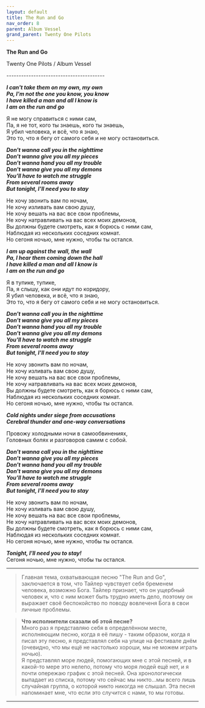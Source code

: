 ```yaml
---  
layout: default  
title: The Run and Go  
nav_order: 8  
parent: Album Vessel  
grand_parent: Twenty One Pilots  
---  
```


**The Run and Go**
<p>
Twenty One Pilots / Album Vessel
</p>  
----------------------------------------

**_I can't take them on my own, my own  
Pa, I'm not the one you know, you know  
I have killed a man and all I know is  
I am on the run and go_**   

Я не могу справиться с ними сам,  
Па, я не тот, кого ты знаешь, кого ты знаешь,  
Я убил человека, и всё, что я знаю,  
Это то, что я бегу от самого себя и не могу остановиться.

**_Don't wanna call you in the nighttime  
Don't wanna give you all my pieces  
Don't wanna hand you all my trouble  
Don't wanna give you all my demons  
You'll have to watch me struggle  
From several rooms away  
But tonight, I'll need you to stay_**  

Не хочу звонить вам по ночам,  
Не хочу изливать вам свою душу,  
Не хочу вешать на вас все свои проблемы,  
Не хочу натравливать на вас всех моих демонов,  
Вы должны будете смотреть, как я борюсь с ними сам,  
Наблюдая из нескольких соседних комнат.  
Но сегоня ночью, мне нужно, чтобы ты остался.  

**_I am up against the wall, the wall  
Pa, I hear them coming down the hall  
I have killed a man and all I know is  
I am on the run and go_**  

Я в тупике, тупике,  
Па, я слышу, как они идут по коридору,  
Я убил человека, и всё, что я знаю,  
Это то, что я бегу от самого себя и не могу остановиться.

**_Don't wanna call you in the nighttime  
Don't wanna give you all my pieces  
Don't wanna hand you all my trouble  
Don't wanna give you all my demons  
You'll have to watch me struggle  
From several rooms away  
But tonight, I'll need you to stay_**  

Не хочу звонить вам по ночам,  
Не хочу изливать вам свою душу,  
Не хочу вешать на вас все свои проблемы,  
Не хочу натравливать на вас всех моих демонов,  
Вы должны будете смотреть, как я борюсь с ними сам,  
Наблюдая из нескольких соседних комнат.  
Но сегоня ночью, мне нужно, чтобы ты остался.  

**_Cold nights under siege from accusations  
Cerebral thunder and one-way conversations_**  

Провожу холодными ночи в самообвинениях,  
Головных болях и разговоров самим с собой.  

**_Don't wanna call you in the nighttime  
Don't wanna give you all my pieces  
Don't wanna hand you all my trouble  
Don't wanna give you all my demons  
You'll have to watch me struggle  
From several rooms away  
But tonight, I'll need you to stay_**  

Не хочу звонить вам по ночам,  
Не хочу изливать вам свою душу,  
Не хочу вешать на вас все свои проблемы,  
Не хочу натравливать на вас всех моих демонов,  
Вы должны будете смотреть, как я борюсь с ними сам,  
Наблюдая из нескольких соседних комнат.  
Но сегоня ночью, мне нужно, чтобы ты остался.  

**_Tonight, I'll need you to stay!_**  
Сегоня ночью, мне нужно, чтобы ты остался.  

- - -

> Главная тема, охватывающая песню "The Run and Go", заключается в том, что Тайлер чувствует себя бременем человека, возможно Бога. Тайлер признает, что он ущербный человек и, что с ним может быть трудно иметь дело, поэтому он выражает своё беспокойство по поводу вовлеченя Бога в свои личные проблемы.  

> **Что исполнители сказали об этой песне?**  
Много раз я представляю себя в определённом месте, исполняющим песню, когда я её пишу - таким образом, когда я писал эту песню, я представлял себя на улице на фестивале днём (очевидно, что мы ещё не настолько хороши, мы не можем играть ночью).  
Я представлял море людей, помогающих мне с этой песней, и в какой-то мере это нелепо, потому что моря людей ещё нет, и я почти опережаю график с этой песней. Она хронологически выпадает из списка, потому что сейчас мы никто...мы всего лишь случайная группа, о которой никто никогда не слышал. Эта песня напоминает мне, что если это случится с нами, то мы готовы.

- - -
